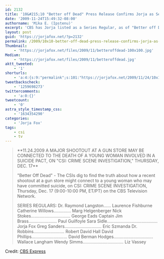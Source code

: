 ```yaml
---
id: 2132
title: '10&#215;10 "Better off Dead" Press Release Confirms Jorja as Series Regular'
date: '2009-11-24T15:49:32-08:00'
authorname: 'Mika E. (Ipstenu)'
excerpt: 'CBS has Jorja listed as a Series Regular, as of "Better off Dead". Read on for a copy of the press release (spoilers!)'
layout: post
guid: 'https://jorjafox.net/?p=2132'
permalink: /2009/10x10-better-off-dead-press-release-confirms-jorja-as-series-regular/
Thumbnail:
    - 'https://jorjafox.net/files/2009/11/betteroffdead-100x100.jpg'
Medium:
    - 'https://jorjafox.net/files/2009/11/betteroffdead.jpg'
aktt_tweeted:
    - '1'
shorturls:
    - 'a:4:{s:9:"permalink";s:101:"https://jorjafox.net/2009/11/24/10x10-better-off-dead-press-release-confirms-jorja-as-series-regular/";s:7:"tinyurl";s:26:"http://tinyurl.com/yfp232c";s:4:"isgd";s:18:"http://is.gd/52UPK";s:5:"bitly";s:20:"http://bit.ly/8c7jM4";}'
tweetbackscheck:
    - '1259698273'
twittercomments:
    - 'a:0:{}'
tweetcount:
    - '0'
astra_style_timestamp_css:
    - '1634354290'
categories:
    - 'Jorja Fox'
tags:
    - csi
    - tv
---
```


<blockquote>**11.24.2009
A MAJOR SHOOTOUT AT A GUN STORE MAY BE CONNECTED TO THE DEATH OF A YOUNG WOMAN INVOLVED IN A SUICIDE PACT, ON "CSI: CRIME SCENE INVESTIGATION," THURSDAY, DEC. 17**

"Better Off Dead" - The CSIs dig to find the truth about how a recent shootout at a gun store might connect to a young woman who may have committed suicide, on CSI: CRIME SCENE INVESTIGATION, Thursday, Dec. 17 (9:00-10:00 PM, ET/PT) on the CBS Television Network.

SERIES REGULARS:
Dr. Raymond Langston...... Laurence Fishburne
Catherine Willows.............. Marg Helgenberger
Nick Stokes................................ George Eads
Captain Jim Brass....................... Paul Guilfoyle
Sara Sidle......................................... Jorja Fox
Greg Sanders.............................. Eric Szmanda
Dr. Robbins......................... Robert David Hall
David Phillips............................. David Berman
Hodges................................ Wallace Langham
Wendy Simms................................. Liz Vassey
</blockquote>



Credit: <a href="http://www.cbspressexpress.com/div.php/cbs_entertainment/original/release?id=231&dpid=56&rid=23442">CBS Express</a>
